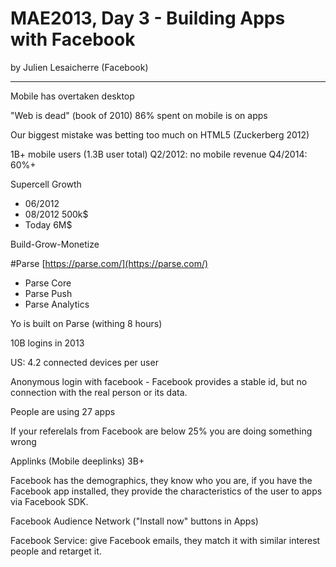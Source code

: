 MAE2013, Day 3 - Building Apps with Facebook
===
by Julien Lesaicherre (Facebook)

---

Mobile has overtaken desktop

"Web is dead" (book of 2010)
86% spent on mobile is on apps

Our biggest mistake was betting too much on HTML5 (Zuckerberg 2012)

1B+ mobile users (1.3B user total)
Q2/2012: no mobile revenue
Q4/2014: 60%+

Supercell Growth

* 06/2012
* 08/2012 500k$
* Today 6M$

Build-Grow-Monetize

#Parse
[https://parse.com/](https://parse.com/)

* Parse Core
* Parse Push
* Parse Analytics

Yo is built on Parse (withing 8 hours)

10B logins in 2013

US: 4.2 connected devices per user

Anonymous login with facebook - Facebook provides a stable id, but no connection with the real person or its data.

People are using 27 apps 

If your referelals from Facebook are below 25% you are doing something wrong

Applinks (Mobile deeplinks) 3B+

Facebook has the demographics, they know who you are, if you have the Facebook app installed, they provide the characteristics of the user to apps via Facebook SDK.

Facebook Audience Network ("Install now" buttons in Apps)

Facebook Service: give Facebook emails, they match it with similar interest people and retarget it.
